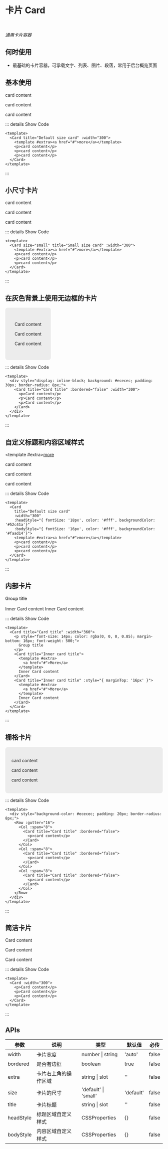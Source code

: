 # 卡片 Card<BackTop />

<br/>

*通用卡片容器*

## 何时使用

- 最基础的卡片容器，可承载文字、列表、图片、段落，常用于后台概览页面

## 基本使用

<Card title="Default size card" :width="300">
  <template #extra><a href="#">more</a></template>
  <p>card content</p>
  <p>card content</p>
  <p>card content</p>
</Card>

::: details Show Code

```vue
<template>
  <Card title="Default size card" :width="300">
    <template #extra><a href="#">more</a></template>
    <p>card content</p>
    <p>card content</p>
    <p>card content</p>
  </Card>
</template>
```

:::

## 小尺寸卡片

<Card size="small" title="Small size card" :width="300">
  <template #extra><a href="#">more</a></template>
  <p>card content</p>
  <p>card content</p>
  <p>card content</p>
</Card>

::: details Show Code

```vue
<template>
  <Card size="small" title="Small size card" :width="300">
    <template #extra><a href="#">more</a></template>
    <p>card content</p>
    <p>card content</p>
    <p>card content</p>
  </Card>
</template>
```

:::

## 在灰色背景上使用无边框的卡片

<div style="display: inline-block; background: #ececec; padding: 30px; border-radius: 8px;">
  <Card title="Card title" :bordered="false" :width="300">
    <p>Card content</p>
    <p>Card content</p>
    <p>Card content</p>
  </Card>
</div>

::: details Show Code

```vue
<template>
  <div style="display: inline-block; background: #ececec; padding: 30px; border-radius: 8px;">
    <Card title="Card title" :bordered="false" :width="300">
      <p>Card content</p>
      <p>Card content</p>
      <p>Card content</p>
    </Card>
  </div>
</template>
```

:::

## 自定义标题和内容区域样式

<Card
  title="Default size card"
  :width="300"
  :headStyle="{ fontSize: '18px', color: '#fff', backgroundColor: '#52c41a'}"
  :bodyStyle="{ fontSize: '16px', color: '#fff', backgroundColor: '#faad14'}">
  <template #extra><a href="#">more</a></template>
  <p>card content</p>
  <p>card content</p>
  <p>card content</p>
</Card>

::: details Show Code

```vue
<template>
  <Card
    title="Default size card"
    :width="300"
    :headStyle="{ fontSize: '18px', color: '#fff', backgroundColor: '#52c41a'}"
    :bodyStyle="{ fontSize: '16px', color: '#fff', backgroundColor: '#faad14'}">
    <template #extra><a href="#">more</a></template>
    <p>card content</p>
    <p>card content</p>
    <p>card content</p>
  </Card>
</template>
```

:::

## 内部卡片

<Card title="Card title" :width="360">
  <p style="font-size: 14px; color: rgba(0, 0, 0, 0.85); margin-bottom: 16px; font-weight: 500;">
    Group title
  </p>
  <Card title="Inner card title">
    <template #extra>
      <a href="#">More</a>
    </template>
    Inner Card content
  </Card>
  <Card title="Inner card title" :style="{ marginTop: '16px' }">
    <template #extra>
      <a href="#">More</a>
    </template>
    Inner Card content
  </Card>
</Card>

::: details Show Code

```vue
<template>
  <Card title="Card title" :width="360">
    <p style="font-size: 14px; color: rgba(0, 0, 0, 0.85); margin-bottom: 16px; font-weight: 500;">
      Group title
    </p>
    <Card title="Inner card title">
      <template #extra>
        <a href="#">More</a>
      </template>
      Inner Card content
    </Card>
    <Card title="Inner card title" :style="{ marginTop: '16px' }">
      <template #extra>
        <a href="#">More</a>
      </template>
      Inner Card content
    </Card>
  </Card>
</template>
```

:::

## 栅格卡片

<ClientOnly>
  <div style="background-color: #ececec; padding: 20px; border-radius: 8px;">
    <Row :gutter="16">
      <Col :span="8">
        <Card title="Card title" :bordered="false">
          <p>card content</p>
        </Card>
      </Col>
      <Col :span="8">
        <Card title="Card title" :bordered="false">
          <p>card content</p>
        </Card>
      </Col>
      <Col :span="8">
        <Card title="Card title" :bordered="false">
          <p>card content</p>
        </Card>
      </Col>
    </Row>
  </div>
</ClientOnly>

::: details Show Code

```vue
<template>
  <div style="background-color: #ececec; padding: 20px; border-radius: 8px;">
    <Row :gutter="16">
      <Col :span="8">
        <Card title="Card title" :bordered="false">
          <p>card content</p>
        </Card>
      </Col>
      <Col :span="8">
        <Card title="Card title" :bordered="false">
          <p>card content</p>
        </Card>
      </Col>
      <Col :span="8">
        <Card title="Card title" :bordered="false">
          <p>card content</p>
        </Card>
      </Col>
    </Row>
  </div>
</template>
```

:::

## 简洁卡片

<Card :width="300">
  <p>Card content</p>
  <p>Card content</p>
  <p>Card content</p>
</Card>

::: details Show Code

```vue
<template>
  <Card :width="300">
    <p>Card content</p>
    <p>Card content</p>
    <p>Card content</p>
  </Card>
</template>
```

:::

## APIs

参数 | 说明 | 类型 | 默认值 | 必传
-- | -- | -- | -- | --
width | 卡片宽度 | number &#124; string | 'auto' | false
bordered | 是否有边框 | boolean | true | false
extra | 卡片右上角的操作区域 | string &#124; slot | '' | false
size | 卡片的尺寸 | 'default' &#124; 'small' | 'default' | false
title | 卡片标题 | string &#124; slot | '' | false
headStyle | 标题区域自定义样式 | CSSProperties | {} | false
bodyStyle | 内容区域自定义样式 | CSSProperties | {} | false
